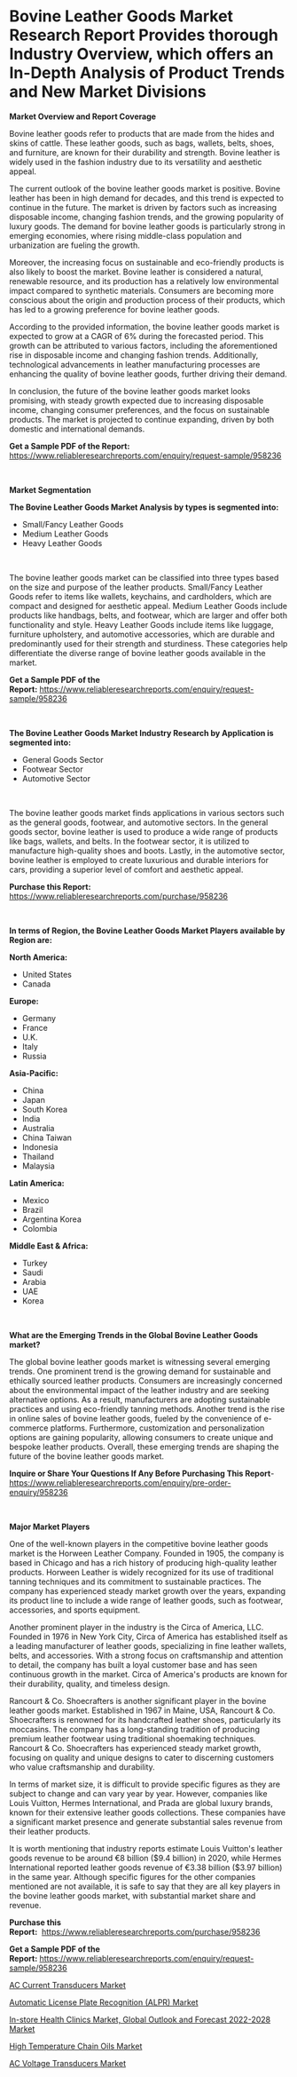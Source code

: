 <p><h1>Bovine Leather Goods Market Research Report Provides thorough Industry Overview, which offers an In-Depth Analysis of Product Trends and New Market Divisions</h1></p><p><strong>Market Overview and Report Coverage</strong></p>
<p><p>Bovine leather goods refer to products that are made from the hides and skins of cattle. These leather goods, such as bags, wallets, belts, shoes, and furniture, are known for their durability and strength. Bovine leather is widely used in the fashion industry due to its versatility and aesthetic appeal.</p><p>The current outlook of the bovine leather goods market is positive. Bovine leather has been in high demand for decades, and this trend is expected to continue in the future. The market is driven by factors such as increasing disposable income, changing fashion trends, and the growing popularity of luxury goods. The demand for bovine leather goods is particularly strong in emerging economies, where rising middle-class population and urbanization are fueling the growth.</p><p>Moreover, the increasing focus on sustainable and eco-friendly products is also likely to boost the market. Bovine leather is considered a natural, renewable resource, and its production has a relatively low environmental impact compared to synthetic materials. Consumers are becoming more conscious about the origin and production process of their products, which has led to a growing preference for bovine leather goods.</p><p>According to the provided information, the bovine leather goods market is expected to grow at a CAGR of 6% during the forecasted period. This growth can be attributed to various factors, including the aforementioned rise in disposable income and changing fashion trends. Additionally, technological advancements in leather manufacturing processes are enhancing the quality of bovine leather goods, further driving their demand.</p><p>In conclusion, the future of the bovine leather goods market looks promising, with steady growth expected due to increasing disposable income, changing consumer preferences, and the focus on sustainable products. The market is projected to continue expanding, driven by both domestic and international demands.</p></p>
<p><strong>Get a Sample PDF of the Report:</strong> <a href="https://www.reliableresearchreports.com/enquiry/request-sample/958236">https://www.reliableresearchreports.com/enquiry/request-sample/958236</a></p>
<p>&nbsp;</p>
<p><strong>Market Segmentation</strong></p>
<p><strong>The Bovine Leather Goods Market Analysis by types is segmented into:</strong></p>
<p><ul><li>Small/Fancy Leather Goods</li><li>Medium Leather Goods</li><li>Heavy Leather Goods</li></ul></p>
<p>&nbsp;</p>
<p><p>The bovine leather goods market can be classified into three types based on the size and purpose of the leather products. Small/Fancy Leather Goods refer to items like wallets, keychains, and cardholders, which are compact and designed for aesthetic appeal. Medium Leather Goods include products like handbags, belts, and footwear, which are larger and offer both functionality and style. Heavy Leather Goods include items like luggage, furniture upholstery, and automotive accessories, which are durable and predominantly used for their strength and sturdiness. These categories help differentiate the diverse range of bovine leather goods available in the market.</p></p>
<p><strong>Get a Sample PDF of the Report:</strong>&nbsp;<a href="https://www.reliableresearchreports.com/enquiry/request-sample/958236">https://www.reliableresearchreports.com/enquiry/request-sample/958236</a></p>
<p>&nbsp;</p>
<p><strong>The Bovine Leather Goods Market Industry Research by Application is segmented into:</strong></p>
<p><ul><li>General Goods Sector</li><li>Footwear Sector</li><li>Automotive Sector</li></ul></p>
<p>&nbsp;</p>
<p><p>The bovine leather goods market finds applications in various sectors such as the general goods, footwear, and automotive sectors. In the general goods sector, bovine leather is used to produce a wide range of products like bags, wallets, and belts. In the footwear sector, it is utilized to manufacture high-quality shoes and boots. Lastly, in the automotive sector, bovine leather is employed to create luxurious and durable interiors for cars, providing a superior level of comfort and aesthetic appeal.</p></p>
<p><strong>Purchase this Report:</strong>&nbsp; <a href="https://www.reliableresearchreports.com/purchase/958236">https://www.reliableresearchreports.com/purchase/958236</a></p>
<p>&nbsp;</p>
<p><strong>In terms of Region, the Bovine Leather Goods Market Players available by Region are:</strong></p>
<p>
    <p> <strong> North America: </strong>
        <ul>
            <li>United States</li>
            <li>Canada</li>
        </ul>
        </p> 
    <p> <strong> Europe: </strong>
        <ul>
            <li>Germany</li>
            <li>France</li>
            <li>U.K.</li>
            <li>Italy</li>
            <li>Russia</li>
        </ul>
        </p> 
    <p> <strong> Asia-Pacific: </strong>
        <ul>
            <li>China</li>
            <li>Japan</li>
            <li>South Korea</li>
            <li>India</li>
            <li>Australia</li>
            <li>China Taiwan</li>
            <li>Indonesia</li>
            <li>Thailand</li>
            <li>Malaysia</li>
        </ul>
        </p> 
    <p> <strong> Latin America: </strong>
        <ul>
            <li>Mexico</li>
            <li>Brazil</li>
            <li>Argentina Korea</li>
            <li>Colombia</li>
        </ul>
        </p> 
    <p> <strong> Middle East & Africa: </strong>
        <ul>
            <li>Turkey</li>
            <li>Saudi</li>
            <li>Arabia</li>
            <li>UAE</li>
            <li>Korea</li>
        </ul>
    </p>
    </p>
<p>&nbsp;</p>
<p><strong>What are the Emerging Trends in the Global Bovine Leather Goods market?</strong></p>
<p><p>The global bovine leather goods market is witnessing several emerging trends. One prominent trend is the growing demand for sustainable and ethically sourced leather products. Consumers are increasingly concerned about the environmental impact of the leather industry and are seeking alternative options. As a result, manufacturers are adopting sustainable practices and using eco-friendly tanning methods. Another trend is the rise in online sales of bovine leather goods, fueled by the convenience of e-commerce platforms. Furthermore, customization and personalization options are gaining popularity, allowing consumers to create unique and bespoke leather products. Overall, these emerging trends are shaping the future of the bovine leather goods market.</p></p>
<p><strong>Inquire or Share Your Questions If Any Before Purchasing This Report</strong>- <a href="https://www.reliableresearchreports.com/enquiry/pre-order-enquiry/958236">https://www.reliableresearchreports.com/enquiry/pre-order-enquiry/958236</a></p>
<p>&nbsp;</p>
<p><strong>Major Market Players</strong></p>
<p><p>One of the well-known players in the competitive bovine leather goods market is the Horween Leather Company. Founded in 1905, the company is based in Chicago and has a rich history of producing high-quality leather products. Horween Leather is widely recognized for its use of traditional tanning techniques and its commitment to sustainable practices. The company has experienced steady market growth over the years, expanding its product line to include a wide range of leather goods, such as footwear, accessories, and sports equipment.</p><p>Another prominent player in the industry is the Circa of America, LLC. Founded in 1976 in New York City, Circa of America has established itself as a leading manufacturer of leather goods, specializing in fine leather wallets, belts, and accessories. With a strong focus on craftsmanship and attention to detail, the company has built a loyal customer base and has seen continuous growth in the market. Circa of America's products are known for their durability, quality, and timeless design.</p><p>Rancourt & Co. Shoecrafters is another significant player in the bovine leather goods market. Established in 1967 in Maine, USA, Rancourt & Co. Shoecrafters is renowned for its handcrafted leather shoes, particularly its moccasins. The company has a long-standing tradition of producing premium leather footwear using traditional shoemaking techniques. Rancourt & Co. Shoecrafters has experienced steady market growth, focusing on quality and unique designs to cater to discerning customers who value craftsmanship and durability.</p><p>In terms of market size, it is difficult to provide specific figures as they are subject to change and can vary year by year. However, companies like Louis Vuitton, Hermes International, and Prada are global luxury brands, known for their extensive leather goods collections. These companies have a significant market presence and generate substantial sales revenue from their leather products.</p><p>It is worth mentioning that industry reports estimate Louis Vuitton's leather goods revenue to be around €8 billion ($9.4 billion) in 2020, while Hermes International reported leather goods revenue of €3.38 billion ($3.97 billion) in the same year. Although specific figures for the other companies mentioned are not available, it is safe to say that they are all key players in the bovine leather goods market, with substantial market share and revenue.</p></p>
<p><strong>Purchase this Report:</strong>&nbsp;&nbsp;<a href="https://www.reliableresearchreports.com/purchase/958236">https://www.reliableresearchreports.com/purchase/958236</a></p>
<p></p>
<p><strong>Get a Sample PDF of the Report:</strong>&nbsp;<a href="https://www.reliableresearchreports.com/enquiry/request-sample/958236">https://www.reliableresearchreports.com/enquiry/request-sample/958236</a></p>
<p><p><a href="https://www.reportprime.com/ac-current-transducers-r1977">AC Current Transducers Market</a></p><p><a href="https://github.com/GroverBarry/Market-Research-Report-List-1/blob/main/automatic-license-plate-recognition-alpr-market.md">Automatic License Plate Recognition (ALPR) Market</a></p><p><a href="https://issuu.com/reportprime-2/docs/in-store-health-clinics-market-global-outlook-and-?fr=xKAE9_zU1NQ">In-store Health Clinics Market, Global Outlook and Forecast 2022-2028 Market</a></p><p><a href="https://www.linkedin.com/pulse/high-temperature-chain-oils-market-insights-players-forecast-g0oke/">High Temperature Chain Oils Market</a></p><p><a href="https://www.reportprime.com/ac-voltage-transducers-r1974">AC Voltage Transducers Market</a></p></p>